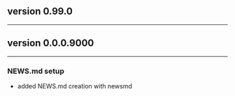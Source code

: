 ## version 0.99.0

---


## version 0.0.0.9000

---

### NEWS.md setup

- added NEWS.md creation with newsmd

